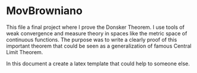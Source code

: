 # MovBrowniano

This file a final project where I prove the Donsker Theorem. I use tools of weak convergence and measure theory in spaces like the metric space of continuous 
functions. The purpose was to write a clearly proof of this important theorem that could be seen as a generalization of famous Central Limit Theorem. 

In this document a create a latex template that could help to someone else. 
